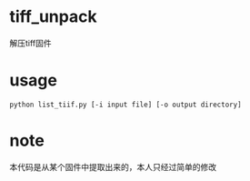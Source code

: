 # tiff_unpack
解压tiff固件

# usage
```
python list_tiif.py [-i input file] [-o output directory]
```

# note
本代码是从某个固件中提取出来的，本人只经过简单的修改

